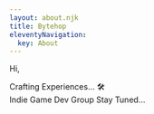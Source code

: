 ```yaml
---
layout: about.njk
title: Bytehop
eleventyNavigation:
  key: About 
---
```

Hi, 

Crafting Experiences... 🛠️        
Indie Game Dev Group 
Stay Tuned...